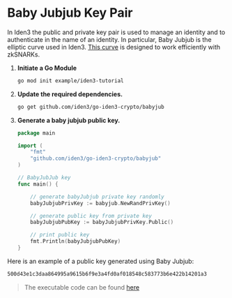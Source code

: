 # Baby Jubjub Key Pair

In Iden3 the public and private key pair is used to manage an identity and to authenticate in the name of an identity. In particular, Baby Jubjub is the elliptic curve used in Iden3. [This curve](https://github.com/iden3/iden3-docs/blob/master/source/docs/Baby-Jubjub.pdf) is designed to work efficiently with zkSNARKs.

1. **Initiate a Go Module**

    ```bash
    go mod init example/iden3-tutorial
    ```

2. **Update the required dependencies.**

    ```bash
    go get github.com/iden3/go-iden3-crypto/babyjub
    ```
    
3. **Generate a baby jubjub public key.**
    ``` go
    package main

    import (
        "fmt"
        "github.com/iden3/go-iden3-crypto/babyjub"
    )

    // BabyJubJub key
    func main() {

        // generate babyJubjub private key randomly
        babyJubjubPrivKey := babyjub.NewRandPrivKey()

        // generate public key from private key
        babyJubjubPubKey := babyJubjubPrivKey.Public()

        // print public key
	    fmt.Println(babyJubjubPubKey)
    }
    ```

Here is an example of a public key generated using Baby Jubjub:

```bash
500d43e1c3daa864995a9615b6f9e3a4fd0af018548c583773b6e422b14201a3
```

> The executable code can be found [here](https://github.com/iden3/tutorial-examples/blob/main/issuer-protocol/main.go#L20)
